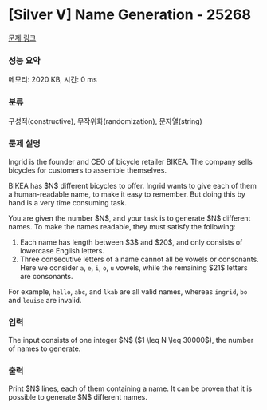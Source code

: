 # [Silver V] Name Generation - 25268 

[문제 링크](https://www.acmicpc.net/problem/25268) 

### 성능 요약

메모리: 2020 KB, 시간: 0 ms

### 분류

구성적(constructive), 무작위화(randomization), 문자열(string)

### 문제 설명

<p>Ingrid is the founder and CEO of bicycle retailer BIKEA. The company sells bicycles for customers to assemble themselves.</p>

<p>BIKEA has $N$ different bicycles to offer. Ingrid wants to give each of them a human-readable name, to make it easy to remember. But doing this by hand is a very time consuming task. </p>

<p>You are given the number $N$, and your task is to generate $N$ different names. To make the names readable, they must satisfy the following:</p>

<ol>
	<li>Each name has length between $3$ and $20$, and only consists of lowercase  English letters.</li>
	<li>Three consecutive letters of a name cannot all be vowels or consonants.  Here we consider <code>a</code>, <code>e</code>, <code>i</code>, <code>o</code>, <code>u</code> vowels, while the remaining $21$ letters are consonants.</li>
</ol>

<p>For example, <code>hello</code>, <code>abc</code>, and <code>lkab</code> are all valid names, whereas <code>ingrid</code>, <code>bo</code> and <code>louise</code> are invalid. </p>

### 입력 

 <p>The input consists of one integer $N$ ($1 \leq N \leq 30000$), the number of names to generate.</p>

### 출력 

 <p>Print $N$ lines, each of them containing a name. It can be proven that it is possible to generate $N$ different names.</p>

